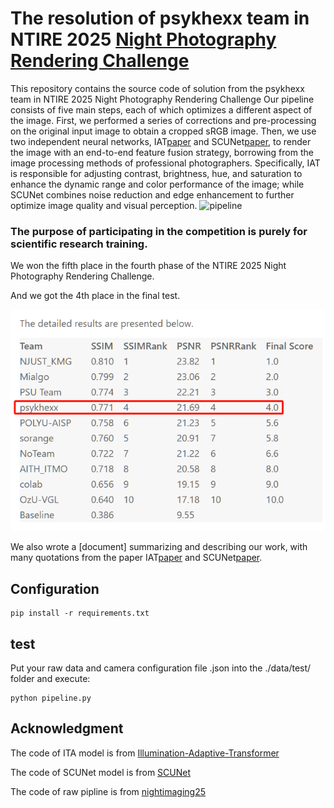 The resolution of psykhexx team in NTIRE 2025 [Night Photography Rendering Challenge](https://nightimaging.org/)
==============================

  This repository contains the source code of solution from the psykhexx team in NTIRE 2025 Night Photography Rendering Challenge
Our pipeline consists of five main steps, each of which optimizes a different aspect of
the image. First, we performed a series of corrections and pre-processing on the original input image to
obtain a cropped sRGB image. Then, we use two independent neural networks, IAT[paper](https://arxiv.org/abs/2205.14871) and SCUNet[paper](https://arxiv.org/pdf/2203.13278),
to render the image with an end-to-end feature fusion strategy, borrowing from the image processing
methods of professional photographers. Specifically, IAT is responsible for adjusting contrast, brightness,
hue, and saturation to enhance the dynamic range and color performance of the image; while SCUNet
combines noise reduction and edge enhancement to further optimize image quality and visual perception.
![pipeline](picture/pipeline.jpg)

### The purpose of participating in the competition is purely for scientific research training.

We won the fifth place in the fourth phase of the NTIRE 2025 Night Photography Rendering Challenge.

And we got the 4th place in the final test. 

![result](picture/final_rank.png)

We also wrote a [document] summarizing and describing our work, with many quotations from the paper IAT[paper](https://arxiv.org/abs/2205.14871) and SCUNet[paper](https://arxiv.org/pdf/2203.13278).

## Configuration
```
pip install -r requirements.txt
```

## test
Put your raw data and camera configuration file .json into the ./data/test/ folder and execute:
```
python pipeline.py
```

## Acknowledgment  
The code of ITA model is from  [Illumination-Adaptive-Transformer](https://github.com/cuiziteng/Illumination-Adaptive-Transformer)

The code of SCUNet model is from [SCUNet](https://github.com/cszn/SCUNet)

The code of raw pipline is from [nightimaging25](https://github.com/createcolor/nightimaging25?tab=readme-ov-file)
